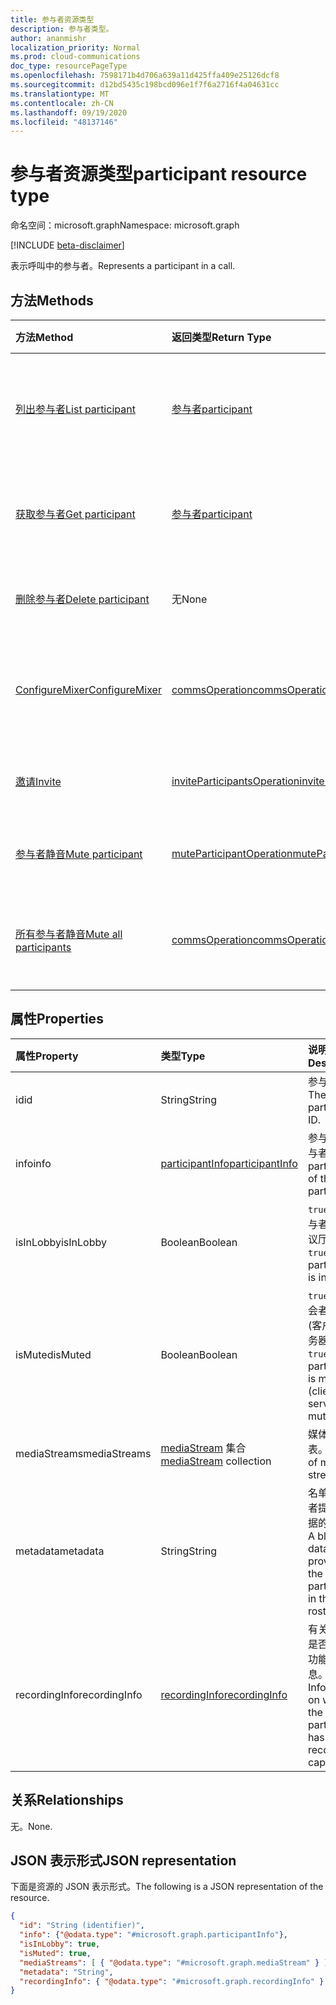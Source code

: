 ```yaml
---
title: 参与者资源类型
description: 参与者类型。
author: ananmishr
localization_priority: Normal
ms.prod: cloud-communications
doc_type: resourcePageType
ms.openlocfilehash: 7598171b4d706a639a11d425ffa409e25126dcf8
ms.sourcegitcommit: d12bd5435c198bcd096e1f7f6a2716f4a04631cc
ms.translationtype: MT
ms.contentlocale: zh-CN
ms.lasthandoff: 09/19/2020
ms.locfileid: "48137146"
---
```

# <a name="participant-resource-type"></a><span data-ttu-id="db51b-103">参与者资源类型</span><span class="sxs-lookup"><span data-stu-id="db51b-103">participant resource type</span></span>

<span data-ttu-id="db51b-104">命名空间：microsoft.graph</span><span class="sxs-lookup"><span data-stu-id="db51b-104">Namespace: microsoft.graph</span></span>

[!INCLUDE [beta-disclaimer](../../includes/beta-disclaimer.md)]

<span data-ttu-id="db51b-105">表示呼叫中的参与者。</span><span class="sxs-lookup"><span data-stu-id="db51b-105">Represents a participant in a call.</span></span>

## <a name="methods"></a><span data-ttu-id="db51b-106">方法</span><span class="sxs-lookup"><span data-stu-id="db51b-106">Methods</span></span>

| <span data-ttu-id="db51b-107">方法</span><span class="sxs-lookup"><span data-stu-id="db51b-107">Method</span></span>                                                 | <span data-ttu-id="db51b-108">返回类型</span><span class="sxs-lookup"><span data-stu-id="db51b-108">Return Type</span></span>                                                 | <span data-ttu-id="db51b-109">说明</span><span class="sxs-lookup"><span data-stu-id="db51b-109">Description</span></span>                                    |
|:-------------------------------------------------------|:------------------------------------------------------------|:-----------------------------------------------|
| [<span data-ttu-id="db51b-110">列出参与者</span><span class="sxs-lookup"><span data-stu-id="db51b-110">List participant</span></span>](../api/participant-get.md)         | [<span data-ttu-id="db51b-111">参与者</span><span class="sxs-lookup"><span data-stu-id="db51b-111">participant</span></span>](participant.md)                               | <span data-ttu-id="db51b-112">在呼叫中检索 **参与者** 对象的列表。</span><span class="sxs-lookup"><span data-stu-id="db51b-112">Retrieve a list of **participant** objects in the call.</span></span> |
| [<span data-ttu-id="db51b-113">获取参与者</span><span class="sxs-lookup"><span data-stu-id="db51b-113">Get participant</span></span>](../api/participant-get.md)           | [<span data-ttu-id="db51b-114">参与者</span><span class="sxs-lookup"><span data-stu-id="db51b-114">participant</span></span>](participant.md)                               | <span data-ttu-id="db51b-115">读取 **参与者** 对象的属性。</span><span class="sxs-lookup"><span data-stu-id="db51b-115">Read properties of the **participant** object.</span></span> |
| [<span data-ttu-id="db51b-116">删除参与者</span><span class="sxs-lookup"><span data-stu-id="db51b-116">Delete participant</span></span>](../api/participant-delete.md)     | <span data-ttu-id="db51b-117">无</span><span class="sxs-lookup"><span data-stu-id="db51b-117">None</span></span>   | <span data-ttu-id="db51b-118">删除呼叫中的参与者。</span><span class="sxs-lookup"><span data-stu-id="db51b-118">Delete a participant in a call.</span></span>                  |
| [<span data-ttu-id="db51b-119">ConfigureMixer</span><span class="sxs-lookup"><span data-stu-id="db51b-119">ConfigureMixer</span></span>](../api/participant-configuremixer.md) | [<span data-ttu-id="db51b-120">commsOperation</span><span class="sxs-lookup"><span data-stu-id="db51b-120">commsOperation</span></span>](commsoperation.md)                         | <span data-ttu-id="db51b-121">配置参与者音频混合器。</span><span class="sxs-lookup"><span data-stu-id="db51b-121">Configure the participant audio mixer.</span></span>         |
| [<span data-ttu-id="db51b-122">邀请</span><span class="sxs-lookup"><span data-stu-id="db51b-122">Invite</span></span>](../api/participant-invite.md)                 | [<span data-ttu-id="db51b-123">inviteParticipantsOperation</span><span class="sxs-lookup"><span data-stu-id="db51b-123">inviteParticipantsOperation</span></span>](../resources/inviteparticipantsoperation.md)                         | <span data-ttu-id="db51b-124">邀请参与者加入呼叫。</span><span class="sxs-lookup"><span data-stu-id="db51b-124">Invite a participant to the call.</span></span>              |
| [<span data-ttu-id="db51b-125">参与者静音</span><span class="sxs-lookup"><span data-stu-id="db51b-125">Mute participant</span></span>](../api/participant-mute.md)         | [<span data-ttu-id="db51b-126">muteParticipantOperation</span><span class="sxs-lookup"><span data-stu-id="db51b-126">muteParticipantOperation</span></span>](muteparticipantoperation.md)     | <span data-ttu-id="db51b-127">将呼叫中的参与者静音。</span><span class="sxs-lookup"><span data-stu-id="db51b-127">Mute a participant in a call.</span></span>                  |
| [<span data-ttu-id="db51b-128">所有参与者静音</span><span class="sxs-lookup"><span data-stu-id="db51b-128">Mute all participants</span></span>](../api/participant-muteall.md) | [<span data-ttu-id="db51b-129">commsOperation</span><span class="sxs-lookup"><span data-stu-id="db51b-129">commsOperation</span></span>](commsoperation.md) | <span data-ttu-id="db51b-130">将会议中的所有参与者设为静音。</span><span class="sxs-lookup"><span data-stu-id="db51b-130">Mute all the participants in the meeting.</span></span>      |

## <a name="properties"></a><span data-ttu-id="db51b-131">属性</span><span class="sxs-lookup"><span data-stu-id="db51b-131">Properties</span></span>

| <span data-ttu-id="db51b-132">属性</span><span class="sxs-lookup"><span data-stu-id="db51b-132">Property</span></span>             | <span data-ttu-id="db51b-133">类型</span><span class="sxs-lookup"><span data-stu-id="db51b-133">Type</span></span>                                     | <span data-ttu-id="db51b-134">说明</span><span class="sxs-lookup"><span data-stu-id="db51b-134">Description</span></span>                                                  |
| :------------------- | :--------------------------------------- | :------------------------------------------------------------|
| <span data-ttu-id="db51b-135">id</span><span class="sxs-lookup"><span data-stu-id="db51b-135">id</span></span>                   | <span data-ttu-id="db51b-136">String</span><span class="sxs-lookup"><span data-stu-id="db51b-136">String</span></span>                                   | <span data-ttu-id="db51b-137">参与者 ID。</span><span class="sxs-lookup"><span data-stu-id="db51b-137">The participant ID.</span></span>                                          |
| <span data-ttu-id="db51b-138">info</span><span class="sxs-lookup"><span data-stu-id="db51b-138">info</span></span>                 | [<span data-ttu-id="db51b-139">participantInfo</span><span class="sxs-lookup"><span data-stu-id="db51b-139">participantInfo</span></span>](participantinfo.md)    | <span data-ttu-id="db51b-140">参与者的参与者。</span><span class="sxs-lookup"><span data-stu-id="db51b-140">The participant of the participant.</span></span>                          |
| <span data-ttu-id="db51b-141">isInLobby</span><span class="sxs-lookup"><span data-stu-id="db51b-141">isInLobby</span></span>            | <span data-ttu-id="db51b-142">Boolean</span><span class="sxs-lookup"><span data-stu-id="db51b-142">Boolean</span></span>                                  | <span data-ttu-id="db51b-143">`true` 如果参与者处于会议厅中。</span><span class="sxs-lookup"><span data-stu-id="db51b-143">`true` if the participant is in lobby.</span></span>                          |
| <span data-ttu-id="db51b-144">isMuted</span><span class="sxs-lookup"><span data-stu-id="db51b-144">isMuted</span></span>              | <span data-ttu-id="db51b-145">Boolean</span><span class="sxs-lookup"><span data-stu-id="db51b-145">Boolean</span></span>                                  | <span data-ttu-id="db51b-146">`true` 如果与会者已静音 (客户端或服务器) 。</span><span class="sxs-lookup"><span data-stu-id="db51b-146">`true` if the participant is muted (client or server muted).</span></span>    |
| <span data-ttu-id="db51b-147">mediaStreams</span><span class="sxs-lookup"><span data-stu-id="db51b-147">mediaStreams</span></span>         | <span data-ttu-id="db51b-148">[mediaStream](mediastream.md) 集合</span><span class="sxs-lookup"><span data-stu-id="db51b-148">[mediaStream](mediastream.md) collection</span></span> | <span data-ttu-id="db51b-149">媒体流的列表。</span><span class="sxs-lookup"><span data-stu-id="db51b-149">The list of media streams.</span></span>                                   |
| <span data-ttu-id="db51b-150">metadata</span><span class="sxs-lookup"><span data-stu-id="db51b-150">metadata</span></span>             | <span data-ttu-id="db51b-151">String</span><span class="sxs-lookup"><span data-stu-id="db51b-151">String</span></span>                                   | <span data-ttu-id="db51b-152">名单中参与者提供的数据的 blob。</span><span class="sxs-lookup"><span data-stu-id="db51b-152">A blob of data provided by the participant in the roster.</span></span>     |
| <span data-ttu-id="db51b-153">recordingInfo</span><span class="sxs-lookup"><span data-stu-id="db51b-153">recordingInfo</span></span>        | [<span data-ttu-id="db51b-154">recordingInfo</span><span class="sxs-lookup"><span data-stu-id="db51b-154">recordingInfo</span></span>](recordinginfo.md)        | <span data-ttu-id="db51b-155">有关参与者是否有录制功能的信息。</span><span class="sxs-lookup"><span data-stu-id="db51b-155">Information on whether the participant has recording capability.</span></span> |

## <a name="relationships"></a><span data-ttu-id="db51b-156">关系</span><span class="sxs-lookup"><span data-stu-id="db51b-156">Relationships</span></span>
<span data-ttu-id="db51b-157">无。</span><span class="sxs-lookup"><span data-stu-id="db51b-157">None.</span></span>

## <a name="json-representation"></a><span data-ttu-id="db51b-158">JSON 表示形式</span><span class="sxs-lookup"><span data-stu-id="db51b-158">JSON representation</span></span>

<span data-ttu-id="db51b-159">下面是资源的 JSON 表示形式。</span><span class="sxs-lookup"><span data-stu-id="db51b-159">The following is a JSON representation of the resource.</span></span>

<!-- {
  "blockType": "resource",
  "optionalProperties": [

  ],
  "@odata.type": "microsoft.graph.participant"
}-->
```json
{
  "id": "String (identifier)",
  "info": {"@odata.type": "#microsoft.graph.participantInfo"},
  "isInLobby": true,
  "isMuted": true,
  "mediaStreams": [ { "@odata.type": "#microsoft.graph.mediaStream" } ],
  "metadata": "String",
  "recordingInfo": { "@odata.type": "#microsoft.graph.recordingInfo" }
}
```

<!-- uuid: 8fcb5dbc-d5aa-4681-8e31-b001d5168d79
2015-10-25 14:57:30 UTC -->
<!--
{
  "type": "#page.annotation",
  "description": "participant resource",
  "keywords": "",
  "section": "documentation",
  "tocPath": "",
  "suppressions": []
}
-->


